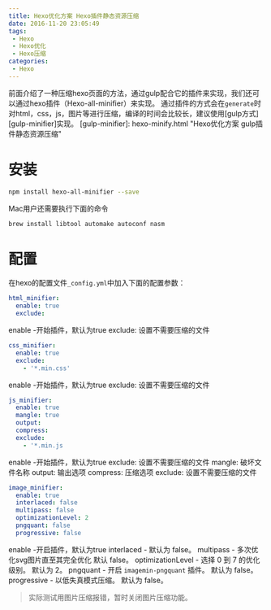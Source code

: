 ```yaml
---
title: Hexo优化方案 Hexo插件静态资源压缩
date: 2016-11-20 23:05:49
tags:
 - Hexo
 - Hexo优化
 - Hexo压缩
categories:
 - Hexo
---
```


前面介绍了一种压缩hexo页面的方法，通过gulp配合它的插件来实现，我们还可以通过hexo插件（Hexo-all-minifier）来实现。
通过插件的方式会在`generate`时对html，css，js，图片等进行压缩，编译的时间会比较长，建议使用[gulp方式][gulp-minifier]实现。
[gulp-minifier]:   hexo-minify.html "Hexo优化方案 gulp插件静态资源压缩"
<!--more-->
# 安装

```bash
npm install hexo-all-minifier --save
```

Mac用户还需要执行下面的命令

```bash
brew install libtool automake autoconf nasm
```

# 配置

在hexo的配置文件`_config.yml`中加入下面的配置参数：

```yml
html_minifier:
  enable: true
  exclude: 
 ```
  
enable -开始插件，默认为true
exclude: 设置不需要压缩的文件

```yml
css_minifier:
  enable: true
  exclude: 
    - '*.min.css'
```
enable -开始插件，默认为true
exclude: 设置不需要压缩的文件

```yml
js_minifier:
  enable: true
  mangle: true
  output:
  compress:
  exclude: 
    - '*.min.js
```    
enable -开始插件，默认为true
exclude: 设置不需要压缩的文件
mangle: 破坏文件名称
output: 输出选项
compress: 压缩选项
exclude: 设置不需要压缩的文件

```yml
image_minifier:
  enable: true
  interlaced: false
  multipass: false
  optimizationLevel: 2
  pngquant: false
  progressive: false
```  
enable -开启插件，默认为true
interlaced - 默认为 false。
multipass - 多次优化svg图片直至其完全优化 默认 false。
optimizationLevel - 选择 0 到 7 的优化级别。 默认为 2。
pngquant - 开启 `imagemin-pngquant` 插件。 默认为 false。
progressive - 以低失真模式压缩。 默认为 false。

>实际测试用图片压缩报错，暂时关闭图片压缩功能。